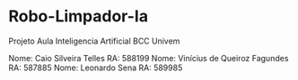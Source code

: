 # Robo-Limpador-Ia
 Projeto Aula Inteligencia Artificial BCC Univem

Nome: Caio Silveira Telles RA: 588199
Nome: Vinícius de Queiroz Fagundes RA: 587885
Nome: Leonardo Sena RA: 589985
